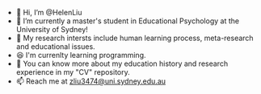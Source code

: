 - 👋 Hi, I’m @HelenLiu
- 👀 I’m currently a master's student in Educational Psychology at the University of Sydney!
- 🌱 My research intersts include human learning process, meta-research and educational issues. 
- 😆 I'm currenlty learning programming. 
- 📸 You can know more about my education history and research experience in my "CV" repository. 
- 📫 Reach me at zliu3474@uni.sydney.edu.au 

<!---
HelenLiu0609/HelenLiu0609 is a ✨ special ✨ repository because its `README.md` (this file) appears on your GitHub profile.
You can click the Preview link to take a look at your changes.
--->
